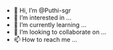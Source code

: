 - 👋 Hi, I’m @Puthi-sgr
- 👀 I’m interested in ...
- 🌱 I’m currently learning ...
- 💞️ I’m looking to collaborate on ...
- 📫 How to reach me ...

<!---
Puthi-sgr/Puthi-sgr is a ✨ special ✨ repository because its `README.md` (this file) appears on your GitHub profile.
You can click the Preview link to take a look at your changes.
--->

